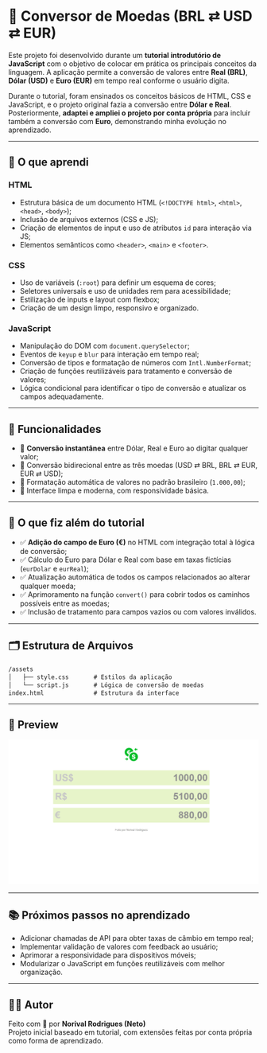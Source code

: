 # 💱 Conversor de Moedas (BRL ⇄ USD ⇄ EUR)

Este projeto foi desenvolvido durante um **tutorial introdutório de JavaScript** com o objetivo de colocar em prática os principais conceitos da linguagem. A aplicação permite a conversão de valores entre **Real (BRL)**, **Dólar (USD)** e **Euro (EUR)** em tempo real conforme o usuário digita.

Durante o tutorial, foram ensinados os conceitos básicos de HTML, CSS e JavaScript, e o projeto original fazia a conversão entre **Dólar e Real**. Posteriormente, **adaptei e ampliei o projeto por conta própria** para incluir também a conversão com **Euro**, demonstrando minha evolução no aprendizado.

---

## 🧠 O que aprendi

### HTML

-   Estrutura básica de um documento HTML (`<!DOCTYPE html>`, `<html>`, `<head>`, `<body>`);
-   Inclusão de arquivos externos (CSS e JS);
-   Criação de elementos de input e uso de atributos `id` para interação via JS;
-   Elementos semânticos como `<header>`, `<main>` e `<footer>`.

### CSS

-   Uso de variáveis (`:root`) para definir um esquema de cores;
-   Seletores universais e uso de unidades rem para acessibilidade;
-   Estilização de inputs e layout com flexbox;
-   Criação de um design limpo, responsivo e organizado.

### JavaScript

-   Manipulação do DOM com `document.querySelector`;
-   Eventos de `keyup` e `blur` para interação em tempo real;
-   Conversão de tipos e formatação de números com `Intl.NumberFormat`;
-   Criação de funções reutilizáveis para tratamento e conversão de valores;
-   Lógica condicional para identificar o tipo de conversão e atualizar os campos adequadamente.

---

## 🚀 Funcionalidades

-   💸 **Conversão instantânea** entre Dólar, Real e Euro ao digitar qualquer valor;
-   🔁 Conversão bidirecional entre as três moedas (USD ⇄ BRL, BRL ⇄ EUR, EUR ⇄ USD);
-   🧹 Formatação automática de valores no padrão brasileiro (`1.000,00`);
-   🎨 Interface limpa e moderna, com responsividade básica.

---

## 🧪 O que fiz além do tutorial

-   ✅ **Adição do campo de Euro (€)** no HTML com integração total à lógica de conversão;
-   ✅ Cálculo do Euro para Dólar e Real com base em taxas fictícias (`eurDolar` e `eurReal`);
-   ✅ Atualização automática de todos os campos relacionados ao alterar qualquer moeda;
-   ✅ Aprimoramento na função `convert()` para cobrir todos os caminhos possíveis entre as moedas;
-   ✅ Inclusão de tratamento para campos vazios ou com valores inválidos.

---

## 🗂 Estrutura de Arquivos

```
/assets
│   ├── style.css       # Estilos da aplicação
│   └── script.js       # Lógica de conversão de moedas
index.html              # Estrutura da interface
```

---

## 📸 Preview

![Screenshot do conversor de moedas](assets/print.jpg)

---

## 📚 Próximos passos no aprendizado

-   Adicionar chamadas de API para obter taxas de câmbio em tempo real;
-   Implementar validação de valores com feedback ao usuário;
-   Aprimorar a responsividade para dispositivos móveis;
-   Modularizar o JavaScript em funções reutilizáveis com melhor organização.

---

## 👨‍💻 Autor

Feito com 💙 por **Norival Rodrigues (Neto)**  
Projeto inicial baseado em tutorial, com extensões feitas por conta própria como forma de aprendizado.
